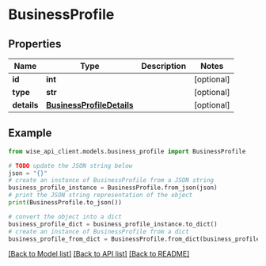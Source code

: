 # BusinessProfile


## Properties

Name | Type | Description | Notes
------------ | ------------- | ------------- | -------------
**id** | **int** |  | [optional] 
**type** | **str** |  | [optional] 
**details** | [**BusinessProfileDetails**](BusinessProfileDetails.md) |  | [optional] 

## Example

```python
from wise_api_client.models.business_profile import BusinessProfile

# TODO update the JSON string below
json = "{}"
# create an instance of BusinessProfile from a JSON string
business_profile_instance = BusinessProfile.from_json(json)
# print the JSON string representation of the object
print(BusinessProfile.to_json())

# convert the object into a dict
business_profile_dict = business_profile_instance.to_dict()
# create an instance of BusinessProfile from a dict
business_profile_from_dict = BusinessProfile.from_dict(business_profile_dict)
```
[[Back to Model list]](../README.md#documentation-for-models) [[Back to API list]](../README.md#documentation-for-api-endpoints) [[Back to README]](../README.md)



